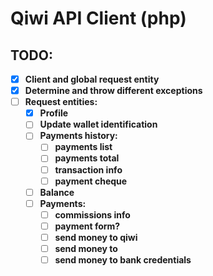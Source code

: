 # Qiwi API Client (php)

## TODO:
- [x] **Client and global request entity**
- [x] **Determine and throw different exceptions**
- [ ] **Request entities:**
  - [x] **Profile**
  - [ ] **Update wallet identification**
  - [ ] **Payments history:**
    - [ ] **payments list**
    - [ ] **payments total**
    - [ ] **transaction info**
    - [ ] **payment cheque**
  - [ ] **Balance**
  - [ ] **Payments:**
    - [ ] **commissions info**
    - [ ] **payment form?**
    - [ ] **send money to qiwi**
    - [ ] **send money to**
    - [ ] **send money to bank credentials**

